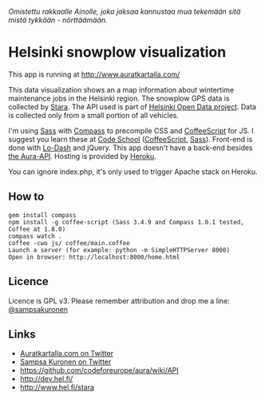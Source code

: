 _Omistettu rakkaalle Ainolle, joka jaksaa kannustaa mua tekemään sitä mistä tykkään - nörttäämään._

# Helsinki snowplow visualization
This app is running at http://www.auratkartalla.com/

This data visualization shows an a map information about wintertime maintenance jobs in the Helsinki region. The snowplow GPS data is collected by [Stara](http://www.hel.fi/stara). The API used is part of [Helsinki Open Data project](http://dev.hel.fi/). Data is collected only from a small portion of all vehicles.

I'm using [Sass](http://sass-lang.com/) with [Compass](http://compass-style.org/) to precompile CSS and [CoffeeScript](http://coffeescript.org/) for JS. I suggest you learn these at [Code School](http://codeschool.com/) ([CoffeeScript](http://coffeescript.codeschool.com/), [Sass](https://www.codeschool.com/courses/assembling-sass)). Front-end is done with [Lo-Dash](https://lodash.com/) and jQuery. This app doesn't have a back-end besides [the Aura-API](https://github.com/City-of-Helsinki/aura/wiki/API). Hosting is provided by [Heroku](http://www.heroku.com).

You can ignore index.php, it's only used to trigger Apache stack on Heroku.


## How to
    gem install compass
    npm install -g coffee-script (Sass 3.4.9 and Compass 1.0.1 tested, Coffee at 1.8.0)
    compass watch .
    coffee -cwo js/ coffee/main.coffee
    Launch a server (for example: python -m SimpleHTTPServer 8000)
    Open in browser: http://localhost:8000/home.html


## Licence
Licence is GPL v3. Please remember attribution and drop me a line: [@sampsakuronen](https://twitter.com/sampsakuronen)


## Links
- [Auratkartalla.com on Twitter](https://twitter.com/auratkartalla)
- [Sampsa Kuronen on Twitter](https://twitter.com/sampsakuronen)
- https://github.com/codeforeurope/aura/wiki/API
- http://dev.hel.fi/
- http://www.hel.fi/stara
